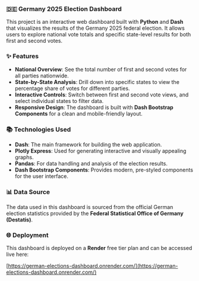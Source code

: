 ### **🇩🇪 Germany 2025 Election Dashboard**

This project is an interactive web dashboard built with **Python** and **Dash** that visualizes the results of the Germany 2025 federal election. It allows users to explore national vote totals and specific state-level results for both first and second votes.

### **✨ Features**

* **National Overview**: See the total number of first and second votes for all parties nationwide.  
* **State-by-State Analysis**: Drill down into specific states to view the percentage share of votes for different parties.  
* **Interactive Controls**: Switch between first and second vote views, and select individual states to filter data.  
* **Responsive Design**: The dashboard is built with **Dash Bootstrap Components** for a clean and mobile-friendly layout.

### **📚 Technologies Used**

* **Dash**: The main framework for building the web application.  
* **Plotly Express**: Used for generating interactive and visually appealing graphs.  
* **Pandas**: For data handling and analysis of the election results.  
* **Dash Bootstrap Components**: Provides modern, pre-styled components for the user interface.

### **📊 Data Source**

The data used in this dashboard is sourced from the official German election statistics provided by the **Federal Statistical Office of Germany (Destatis)**.

### **🌐 Deployment**

This dashboard is deployed on a **Render** free tier plan and can be accessed live here:

[https://german-elections-dashboard.onrender.com/](https://german-elections-dashboard.onrender.com/)

